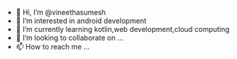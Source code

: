- 👋 Hi, I’m @vineethasumesh
- 👀 I’m interested in android development
- 🌱 I’m currently learning kotlin,web development,cloud computing
- 💞️ I’m looking to collaborate on ...
- 📫 How to reach me ...

<!---
vineethasumesh/vineethasumesh is a ✨ special ✨ repository because its `README.md` (this file) appears on your GitHub profile.
You can click the Preview link to take a look at your changes.
--->
